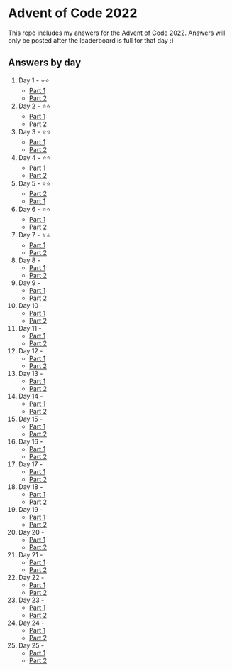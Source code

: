 # Advent of Code 2022

This repo includes my answers for the [Advent of Code 2022](https://adventofcode.com/). Answers will only be posted after the leaderboard is full for that day :)

## Answers by day

1. Day 1 - ⭐️⭐️
    - [Part 1](day-1/part-1.py)
    - [Part 2](day-1/part-2.py)
2. Day 2 - ⭐️⭐️
    - [Part 1](day-2/part-1.py)
    - [Part 2](day-2/part-2.py)
3. Day 3 - ⭐️⭐️
    - [Part 1](day-3/part-1.py)
    - [Part 2](day-3/part-2.py)
4. Day 4 - ⭐️⭐️
    - [Part 1](day-4/part-1.py)
    - [Part 2](day-4/part-2.py)
5. Day 5 - ⭐️⭐️
    - [Part 2](day-5/part-2.py)
    - [Part 1](day-5/part-1.py)
6. Day 6 - ⭐️⭐️
    - [Part 1](day-6/part-1.py)
    - [Part 2](day-6/part-2.py)
7. Day 7 - ⭐️⭐️
    - [Part 1](day-7/part-1.py)
    - [Part 2](day-7/part-2.py)
8. Day 8 - 
    - [Part 1](day-8/part-1.py)
    - [Part 2](day-8/part-2.py)
9. Day 9 - 
    - [Part 1](day-9/part-1.py)
    - [Part 2](day-9/part-2.py)
10. Day 10 - 
    - [Part 1](day-10/part-1.py)
    - [Part 2](day-10/part-2.py)
11. Day 11 - 
    - [Part 1](day-11/part-1.py)
    - [Part 2](day-11/part-2.py)
12. Day 12 - 
    - [Part 1](day-12/part-1.py)
    - [Part 2](day-12/part-2.py)
13. Day 13 - 
    - [Part 1](day-13/part-1.py)
    - [Part 2](day-13/part-2.py)
14. Day 14 - 
    - [Part 1](day-14/part-1.py)
    - [Part 2](day-14/part-2.py)
15. Day 15 - 
    - [Part 1](day-15/part-1.py)
    - [Part 2](day-15/part-2.py)
16. Day 16 - 
    - [Part 1](day-16/part-1.py)
    - [Part 2](day-16/part-2.py)
17. Day 17 - 
    - [Part 1](day-17/part-1.py)
    - [Part 2](day-17/part-2.py)
18. Day 18 - 
    - [Part 1](day-18/part-1.py)
    - [Part 2](day-18/part-2.py)
19. Day 19 - 
    - [Part 1](day-19/part-1.py)
    - [Part 2](day-19/part-2.py)
20. Day 20 - 
    - [Part 1](day-20/part-1.py)
    - [Part 2](day-20/part-2.py)
21. Day 21 - 
    - [Part 1](day-21/part-1.py)
    - [Part 2](day-21/part-2.py)
22. Day 22 - 
    - [Part 1](day-22/part-1.py)
    - [Part 2](day-22/part-2.py)
23. Day 23 - 
    - [Part 1](day-23/part-1.py)
    - [Part 2](day-23/part-2.py)
24. Day 24 - 
    - [Part 1](day-24/part-1.py)
    - [Part 2](day-24/part-2.py)
25. Day 25 - 
    - [Part 1](day-25/part-1.py)
    - [Part 2](day-25/part-2.py)
